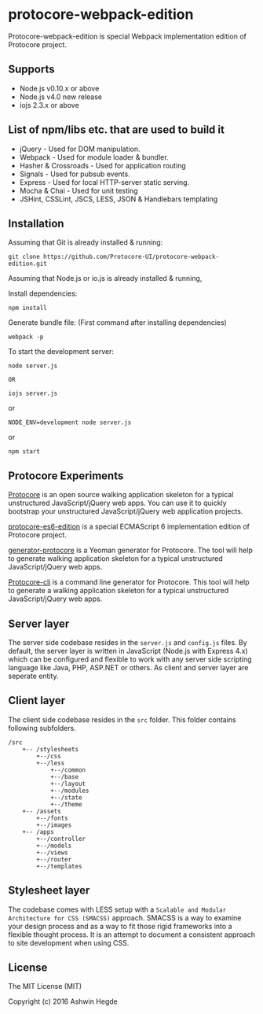 # protocore-webpack-edition

Protocore-webpack-edition is special Webpack implementation edition of Protocore project.

## Supports
* Node.js v0.10.x or above
* Node.js v4.0 new release
* iojs 2.3.x or above

## List of npm/libs etc. that are used to build it

* jQuery - Used for DOM manipulation.
* Webpack - Used for module loader & bundler.
* Hasher & Crossroads - Used for application routing
* Signals - Used for pubsub events.
* Express - Used for local HTTP-server static serving.
* Mocha & Chai - Used for unit testing
* JSHint, CSSLint, JSCS, LESS, JSON & Handlebars templating

## Installation

Assuming that Git is already installed & running:
```
git clone https://github.com/Protocore-UI/protocore-webpack-edition.git
```

Assuming that Node.js or io.js is already installed & running,

Install dependencies:
```
npm install
```

Generate bundle file: (First command after installing dependencies)
```
webpack -p
```

To start the development server:
```
node server.js

OR

iojs server.js

```
or
```
NODE_ENV=development node server.js
```
or
```
npm start
```

## Protocore Experiments

[Protocore](https://github.com/Protocore-UI/Protocore) is an open source walking application skeleton for a typical unstructured JavaScript/jQuery web apps. You can use it to quickly bootstrap your unstructured JavaScript/jQuery web application projects.

[protocore-es6-edition](https://github.com/Protocore-UI/protocore-es6-edition) is a special ECMAScript 6 implementation edition of Protocore project.

[generator-protocore](https://github.com/Protocore-UI/generator-protocore) is a Yeoman generator for Protocore. The tool will help to generate walking application skeleton for a typical unstructured JavaScript/jQuery web apps.

[Protocore-cli](https://github.com/Protocore-UI/protocore-cli) is a command line generator for Protocore. This tool will help to generate a walking application skeleton for a typical unstructured JavaScript/jQuery web apps.

## Server layer

The server side codebase resides in the ```server.js``` and ```config.js``` files. By default, the server layer is written in JavaScript (Node.js with Express 4.x) which can be configured and flexible to work with any server side scripting language like Java, PHP, ASP.NET or others. As client and server layer are seperate entity.

## Client layer

The client side codebase resides in the ```src``` folder. This folder contains following subfolders.

```
/src
	+-- /stylesheets
		+--/css
		+--/less
			+--/common
			+--/base
			+--/layout
			+--/modules
			+--/state
			+--/theme
	+-- /assets
		+--/fonts
		+--/images
	+-- /apps
		+--/controller
		+--/models
		+--/views
		+--/router
		+--/templates
```

## Stylesheet layer

The codebase comes with LESS setup with a ```Scalable and Modular Architecture for CSS (SMACSS)``` approach.  SMACSS is a way to examine your design process and as a way to fit those rigid frameworks into a flexible thought process. It is an attempt to document a consistent approach to site development when using CSS.

## License

The MIT License (MIT)

Copyright (c) 2016 Ashwin Hegde
